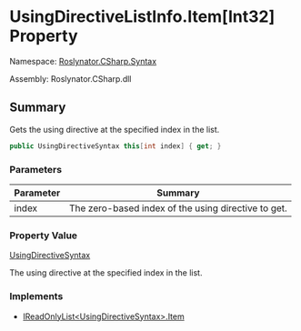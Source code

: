 # UsingDirectiveListInfo\.Item\[Int32\] Property

Namespace: [Roslynator.CSharp.Syntax](../../README.md)

Assembly: Roslynator\.CSharp\.dll

## Summary

Gets the using directive at the specified index in the list\.

```csharp
public UsingDirectiveSyntax this[int index] { get; }
```

### Parameters

| Parameter | Summary |
| --------- | ------- |
| index | The zero\-based index of the using directive to get\.  |

### Property Value

[UsingDirectiveSyntax](https://docs.microsoft.com/en-us/dotnet/api/microsoft.codeanalysis.csharp.syntax.usingdirectivesyntax)

The using directive at the specified index in the list\.

### Implements

* [IReadOnlyList\<UsingDirectiveSyntax>.Item](https://docs.microsoft.com/en-us/dotnet/api/system.collections.generic.ireadonlylist-1.item)
